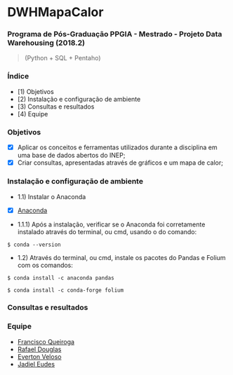 # DWHMapaCalor

### Programa de Pós-Graduação PPGIA - Mestrado - Projeto Data Warehousing (2018.2)
> (Python + SQL + Pentaho)

### Índice
* [1) Objetivos
* [2) Instalação e configuração de ambiente
* [3) Consultas e resultados
* [4) Equipe

### Objetivos

- [X] Aplicar os conceitos e ferramentas utilizados durante a disciplina em uma base de dados abertos do INEP;
- [X] Criar consultas, apresentadas através de gráficos e um mapa de calor;

### Instalação e configuração de ambiente

* 1.1) Instalar o Anaconda
- [x] [Anaconda](https://www.anaconda.com/download/)
* 1.1.1) Após a instalação, verificar se o Anaconda foi corretamente instalado através do terminal, ou cmd, usando o do comando:

```
$ conda --version
```
* 1.2) Através do terminal, ou cmd, instale os pacotes do Pandas e Folium com os comandos:

```
$ conda install -c anaconda pandas
```

```
$ conda install -c conda-forge folium
```

### Consultas e resultados



### Equipe
- [Francisco Queiroga](https://github.com/chicoqueiroga)<br>
- [Rafael Douglas](https://github.com/rafaeldougllas)<br>
- [Everton Veloso](https://github.com/everton-nv)<br>
- [Jadiel Eudes](https://github.com/Eudess)<br>
